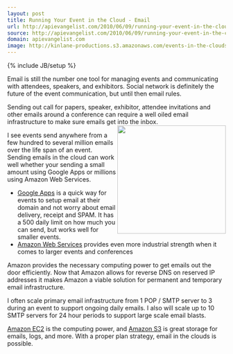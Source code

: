 ```yaml
---
layout: post
title: Running Your Event in the Cloud - Email
url: http://apievangelist.com/2010/06/09/running-your-event-in-the-cloud-email/
source: http://apievangelist.com/2010/06/09/running-your-event-in-the-cloud-email/
domain: apievangelist.com
image: http://kinlane-productions.s3.amazonaws.com/events-in-the-clouds/email_icon.jpg
---
```

{% include JB/setup %}<p>Email is still the number one tool for managing events and communicating  with attendees, speakers, and exhibitors. Social network is definitely  the future of the event communication, but until then email rules.<p></p>
Sending  out call for papers, speaker, exhibitor, attendee invitations and other  emails around a conference can require a well oiled email  infrastructure to make sure emails get into the inbox.<img title="Event Email in the Clouds" src="http://kinlane-productions.s3.amazonaws.com/events-in-the-clouds/email_icon.jpg" alt="" width="250" align="right" /><p></p>
I see  events send anywhere from a few hundred to several million emails over  the life span of an event. Sending emails in the cloud can work well  whether your sending a small amount using Google Apps or millions using  Amazon Web Services.
<ul class="mainlist">
	<li><a href="http://www.google.com/a/">Google Apps</a> is a quick way for events to  setup email at their domain and not worry about email delivery, receipt  and SPAM. It has a 500 daily limit on how much you can send, but works  well for smaller events.</li>
	<li><a href="http://aws.amazon.com/">Amazon Web Services</a> provides even more  industrial strength when it comes to larger events and conferences</li>
</ul>
Amazon  provides the necessary computing power to get emails out the door  efficiently. Now that Amazon allows for reverse DNS on reserved IP  addresses it makes Amazon a viable solution for permanent and temporary  email infrastructure.<p></p>
I often scale primary email infrastructure  from 1 POP / SMTP server to 3 during an event to support ongoing daily  emails. I also will scale up to 10 SMTP servers for 24 hour periods to  support large scale email blasts.<p></p>
<a href="http://aws.amazon.com/ec2/">Amazon EC2</a> is the computing  power, and <a href="http://aws.amazon.com/s3/">Amazon S3</a> is great storage for emails, logs, and more. With a  proper plan strategy, email in the clouds is possible.</p>
